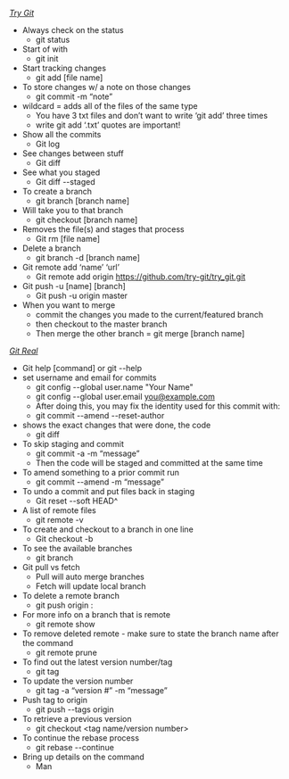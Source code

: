 *[Try Git](https://try.github.io/levels/1/challenges/1)*
* Always check on the status
  * git status
* Start of with
  * git init
* Start tracking changes
  * git add [file name]
* To store changes w/ a note on those changes
  * git commit -m “note”
* wildcard = adds all of the files of the same type
  * You have 3 txt files and don’t want to write ‘git add’ three times
  * write  git add ‘.txt’ quotes are important!
* Show all the commits
  * Git log
* See changes between stuff
  * Git diff
* See what you staged
  * Git diff --staged
* To create a branch
  * git branch [branch name]
* Will take you to that branch
  * git checkout [branch name]
* Removes the file(s) and stages that process
  * Git rm [file name]
* Delete a branch
  * git branch -d [branch name]
* Git remote add ‘name’ ‘url’
  * Git remote add origin https://github.com/try-git/try_git.git
* Git push -u [name] [branch]
  * Git push -u origin master
* When you want to merge
  * commit the changes you made to the current/featured branch
  * then checkout to the master branch
  * Then merge the other branch = git merge [branch name]

*[Git Real](https://www.codeschool.com/courses/git-real)*
* Git help [command] or git --help
* set username and email for commits
  * git config --global user.name "Your Name"
  * git config --global user.email you@example.com
  * After doing this, you may fix the identity used for this commit with:
  * git commit --amend --reset-author
* shows the exact changes that were done, the code
  * git diff
* To skip staging and commit
  * git commit -a -m “message”
  * Then the code will be staged and committed at the same time
* To amend something to a prior commit run
  * git commit --amend -m “message”
* To undo a commit and put files back in staging
  * Git reset --soft HEAD^
* A list of remote files
  * git remote -v
* To create and checkout to a branch in one line
  * Git checkout -b <branch name>
* To see the available branches
  * git branch
* Git pull vs fetch
  * Pull will auto merge branches
  * Fetch will update local branch
* To delete a remote branch
  * git push origin :<branch name>
* For more info on a branch that is remote
  * git remote show <branch name>
* To remove deleted remote - make sure to state the branch name after the command   
  * git remote prune <branch name>
* To find out the latest version number/tag
  * git tag
* To update the version number
  * git tag -a “version #” -m “message”
* Push tag to origin
  * git push --tags origin
* To retrieve a previous version
  * git checkout <tag name/version number>
* To continue the rebase process
  * git rebase --continue
* Bring up details on the command
  * Man <name of command> 
